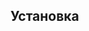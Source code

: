 <pkg :name="'bootscripts'" instsize showsbu2></pkg>

## Установка

<package-script :package="'bootscripts'" :type="'install'"></package-script>

<script>
	new Vue({ el: '#main' })
</script>

